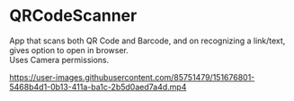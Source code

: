 # QRCodeScanner
App that scans both QR Code and Barcode, and on recognizing a link/text, gives option to open in browser.<br/>
Uses Camera permissions.


https://user-images.githubusercontent.com/85751479/151676801-5468b4d1-0b13-411a-ba1c-2b5d0aed7a4d.mp4

